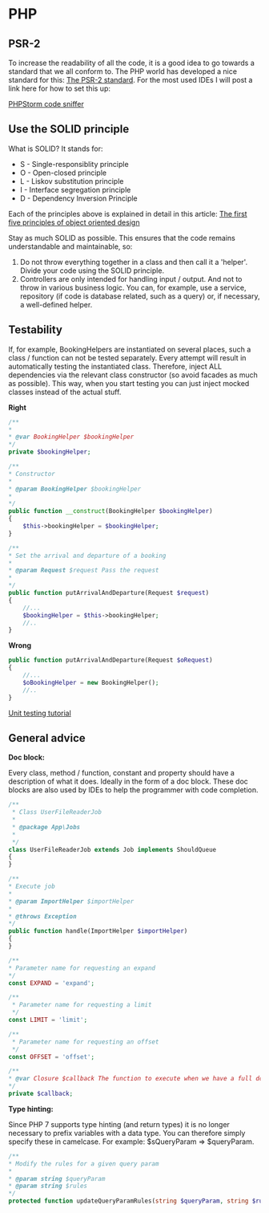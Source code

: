 # PHP

## PSR-2

To increase the readability of all the code, it is a good idea to go towards a standard that we all conform to. The PHP world has developed a nice standard for this: [The PSR-2 standard](https://www.php-fig.org/psr/psr-2). For the most used IDEs I will post a link here for how to set this up:

[PHPStorm code sniffer](https://confluence.jetbrains.com/display/PhpStorm/PHP+Code+Sniffer+in+PhpStorm)

## Use the SOLID principle

What is SOLID? It stands for:
+ S - Single-responsiblity principle
+ O - Open-closed principle
+ L - Liskov substitution principle
+ I - Interface segregation principle
+ D - Dependency Inversion Principle

Each of the principles above is explained in detail in this article:
[The first five principles of object oriented design](https://scotch.io/bar-talk/s-o-l-i-d-the-first-five-principles-of-object-oriented-design)

Stay as much SOLID as possible. This ensures that the code remains understandable and maintainable, so:

1. Do not throw everything together in a class and then call it a 'helper'. Divide your code using the SOLID principle.
2. Controllers are only intended for handling input / output. And not to throw in various business logic. You can, for example, use a service, repository (if code is database related, such as a query) or, if necessary, a well-defined helper.


## Testability

If, for example, BookingHelpers are instantiated on several places, such a class / function can not be tested separately. Every attempt will result in automatically testing the instantiated class. Therefore, inject ALL dependencies via the relevant class constructor (so avoid facades as much as possible). This way, when you start testing you can just inject mocked classes instead of the actual stuff.


**Right**
```php
/**
*
* @var BookingHelper $bookingHelper 
*/
private $bookingHelper;

/**
* Constructor
*
* @param BookingHelper $bookingHelper
*
*/
public function __construct(BookingHelper $bookingHelper)
{
    $this->bookingHelper = $bookingHelper;
}

/**
* Set the arrival and departure of a booking
*
* @param Request $request Pass the request
*
*/
public function putArrivalAndDeparture(Request $request)
{
    //...
    $bookingHelper = $this->bookingHelper;
    //..
}
```
**Wrong**
```php
public function putArrivalAndDeparture(Request $oRequest)
{
    //...
    $oBookingHelper = new BookingHelper();
    //..
}
```

[Unit testing tutorial](https://jtreminio.com/2013/03/unit-testing-tutorial-part-4-mock-objects-stub-methods-dependency-injection)


## General advice

**Doc block:**

Every class, method / function, constant and property should have a description of what it does. Ideally in the form of a doc block. These doc blocks are also used by IDEs to help the programmer with code completion.

```php
/**
 * Class UserFileReaderJob
 *
 * @package App\Jobs
 *
 */
class UserFileReaderJob extends Job implements ShouldQueue
{
}
```

```php
/**
* Execute job
*
* @param ImportHelper $importHelper
*
* @throws Exception
*/
public function handle(ImportHelper $importHelper)
{
}
```

```php
/**
* Parameter name for requesting an expand
*/
const EXPAND = 'expand';

/**
 * Parameter name for requesting a limit
 */
const LIMIT = 'limit';

/**
 * Parameter name for requesting an offset
 */
const OFFSET = 'offset';
```

```php
/**
* @var Closure $callback The function to execute when we have a full document
*/
private $callback;
```

**Type hinting:**

Since PHP 7 supports type hinting (and return types) it is no longer necessary to prefix variables with a data type. You can therefore simply specify these in camelcase. For example: $sQueryParam => $queryParam.

```php
/**
* Modify the rules for a given query param
*
* @param string $queryParam
* @param string $rules
*/
protected function updateQueryParamRules(string $queryParam, string $rules)
```